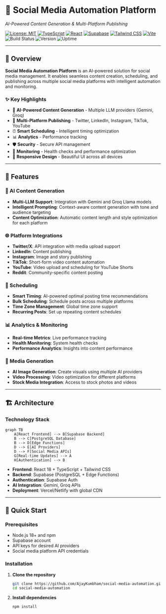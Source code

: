 # 🚀 Social Media Automation Platform

*AI-Powered Content Generation & Multi-Platform Publishing*

[![License: MIT](https://img.shields.io/badge/License-MIT-yellow.svg)](https://opensource.org/licenses/MIT)
[![TypeScript](https://img.shields.io/badge/TypeScript-007ACC?logo=typescript&logoColor=white)](https://typescriptlang.org/)
[![React](https://img.shields.io/badge/React-20232A?logo=react&logoColor=61DAFB)](https://reactjs.org/)
[![Supabase](https://img.shields.io/badge/Supabase-3ECF8E?logo=supabase&logoColor=white)](https://supabase.com/)
[![Tailwind CSS](https://img.shields.io/badge/Tailwind_CSS-38B2AC?logo=tailwind-css&logoColor=white)](https://tailwindcss.com/)
[![Vite](https://img.shields.io/badge/Vite-646CFF?logo=vite&logoColor=white)](https://vitejs.dev/)
![Build Status](https://img.shields.io/badge/build-passing-brightgreen)
![Version](https://img.shields.io/badge/version-1.0.0-blue)
![Uptime](https://img.shields.io/badge/uptime-99.9%25-brightgreen)

---

## 🌟 Overview

**Social Media Automation Platform** is an AI-powered solution for social media management. It enables seamless content creation, scheduling, and publishing across multiple social media platforms with intelligent automation and monitoring.

### ✨ Key Highlights

- 🤖 **AI-Powered Content Generation** - Multiple LLM providers (Gemini, Groq)
- 🎯 **Multi-Platform Publishing** - Twitter, LinkedIn, Instagram, TikTok, YouTube
- ⏰ **Smart Scheduling** - Intelligent timing optimization
- 📊 **Analytics** - Performance tracking
- 🛡️ **Security** - Secure API management
- 🔄 **Monitoring** - Health checks and performance optimization
- 📱 **Responsive Design** - Beautiful UI across all devices

---

## 🎯 Features

### 🤖 AI Content Generation
- **Multi-LLM Support**: Integration with Gemini and Groq Llama models
- **Intelligent Prompting**: Context-aware content generation with tone and audience targeting
- **Content Optimization**: Automatic content length and style optimization for each platform

### 🌐 Platform Integrations
- **Twitter/X**: API integration with media upload support
- **LinkedIn**: Content publishing
- **Instagram**: Image and story publishing
- **TikTok**: Short-form video content automation
- **YouTube**: Video upload and scheduling for YouTube Shorts
- **Reddit**: Community-specific content posting

### 📅 Scheduling
- **Smart Timing**: AI-powered optimal posting time recommendations
- **Bulk Scheduling**: Schedule posts across multiple platforms
- **Time Zone Management**: Global time zone support
- **Recurring Posts**: Set up repeating content schedules

### 📊 Analytics & Monitoring
- **Real-time Metrics**: Live performance tracking
- **Health Monitoring**: System health checks
- **Performance Analytics**: Insights into content performance

### 🎨 Media Generation
- **AI Image Generation**: Create visuals using multiple AI providers
- **Video Processing**: Video optimization for different platforms
- **Stock Media Integration**: Access to stock photos and videos

---

## 🏗️ Architecture

### Technology Stack

```mermaid
graph TB
    A[React Frontend] --> B[Supabase Backend]
    B --> C[PostgreSQL Database]
    B --> D[Edge Functions]
    D --> E[AI Providers]
    D --> F[Social Media APIs]
    G[Real-time Updates] --> A
    H[Authentication] --> B
```

- **Frontend**: React 18 + TypeScript + Tailwind CSS
- **Backend**: Supabase (PostgreSQL + Edge Functions)
- **Authentication**: Supabase Auth
- **AI Integration**: Gemini, Groq APIs
- **Deployment**: Vercel/Netlify with global CDN

---

## 🚀 Quick Start

### Prerequisites

- Node.js 18+ and npm
- Supabase account
- API keys for desired AI providers
- Social media platform API credentials

### Installation

1. **Clone the repository**
   ```bash
   git clone https://github.com/AjayKumbham/social-media-automation.git
   cd social-media-automation
   ```

2. **Install dependencies**
   ```bash
   npm install
   ```